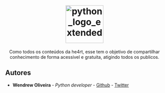 <h1 align="center">
  <img src="Introducao/assets/python_logo_extended.png" alt="python_logo_extended" width="120px" />
</h1>

<p align="center">
    Como todos os conteúdos da he4rt, esse tem o objetivo de compartilhar conhecimento
    de forma acessivel e gratuita, atigindo todos os publicos.
</p>



## Autores

- **Wendrew Oliveira** - _Python developer_ - [Github](https://github.com/wendrewdevelop) - [Twitter](https://twitter.com/dreeeew_s)